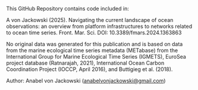 This GitHub Repository contains code included in:

A von Jackowski (2025). Navigating the current landscape of ocean observations: an overview from platform infrastructures to networks related to ocean time series. Front. Mar. Sci. DOI: 10.3389/fmars.2024.1363863

No original data was generated for this publication and is based on data from the marine ecological time series metadata (METabase) from the International Group for
Marine Ecological Time Series (IGMETS), EuroSea project database (Ratnarajah, 2021), International Ocean Carbon Coordination Project (IOCCP, April
2016), and Buttigieg et al. (2018).

Author: Anabel von Jackowski (anabelvonjackowski@gmail.com)
